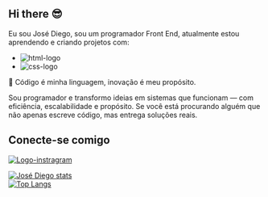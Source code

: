 ## Hi there :sunglasses:

Eu sou José Diego, sou um programador Front End, atualmente estou aprendendo e criando projetos com:

- <img src="https://img.shields.io/badge/HTML-239120?style=for-the-badge&logo=html5&logoColor=white" alt="html-logo"/>
- <img src="https://img.shields.io/badge/CSS-239120?&style=for-the-badge&logo=css3&logoColor=white" alt="css-logo"/>

🚀 Código é minha linguagem, inovação é meu propósito.

Sou programador e transformo ideias em sistemas que funcionam — com eficiência, escalabilidade e propósito.
Se você está procurando alguém que não apenas escreve código, mas entrega soluções reais.
<br>
## <h2>Conecte-se comigo</h2>
[![Logo-instragram](https://img.freepik.com/vetores-premium/logotipo-de-midia-social-de-contorno-preto_197792-2416.jpg?semt=ais_hybrid&w=50)](https://www.instagram.com/jodiego49/?next=%2F)
<br>

[![José Diego stats](https://github-readme-stats.vercel.app/api?username=JoseDiego021)](https://github.com/anuraghazra/github-readme-stats)
<br>
[![Top Langs](https://github-readme-stats.vercel.app/api/top-langs/?username=JoseDiego021)](https://github.com/anuraghazra/github-readme-stats)
